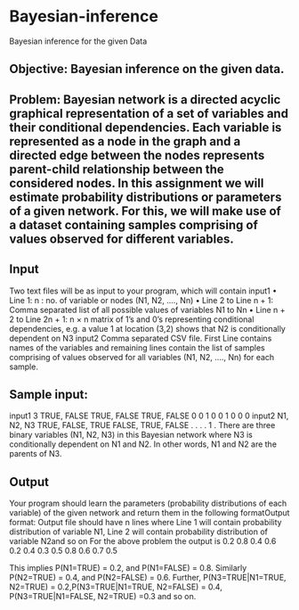 # Bayesian-inference
Bayesian inference for the given Data


## Objective: Bayesian inference on the given data.

## Problem: Bayesian network is a directed acyclic graphical representation of a set of variables and their conditional dependencies. Each variable is represented as a node in the graph and a directed edge between the nodes represents parent-child relationship between the considered nodes. In this assignment we will estimate probability distributions or parameters of a given network. For this, we will make use of a dataset containing samples comprising of values observed for different variables.

## Input
Two text files will be as input to your program, which will contain
input1
• Line 1: n : no. of variable or nodes (N1, N2, ...., Nn)
• Line 2 to Line n + 1: Comma separated list of all possible values of variables N1 to Nn
• Line n + 2 to Line 2n + 1: n × n matrix of 1’s and 0’s representing conditional dependencies, e.g. a value 1 at location (3,2) shows that N2 is conditionally dependent on N3 input2 Comma separated CSV file. First Line contains names of the  variables and remaining lines contain the list of samples comprising of values observed for all variables (N1, N2, ...., Nn) for each sample.

## Sample input:
input1
3
TRUE, FALSE
TRUE, FALSE
TRUE, FALSE
0 0 1
0 0 1
0 0 0
input2
N1, N2, N3
TRUE, FALSE, TRUE
FALSE, TRUE, FALSE
.
.
.
.
1
.
There are three binary variables (N1, N2, N3) in this Bayesian network where N3 is conditionally dependent on N1 and N2. In other words, N1 and N2 are the parents of N3.

## Output
Your program should learn the parameters (probability distributions of each variable) of the given network and return them in the following formatOutput format: Output file should have n lines where Line 1 will contain probability distribution of variable N1, Line 2 will contain probability distribution of variable N2and so on For the above problem the output is
0.2 0.8
0.4 0.6
0.2 0.4 0.3 0.5 0.8 0.6 0.7 0.5

This implies P(N1=TRUE) = 0.2, and P(N1=FALSE) = 0.8. Similarly P(N2=TRUE) = 0.4, and P(N2=FALSE) = 0.6. Further, P(N3=TRUE|N1=TRUE, N2=TRUE) = 0.2,P(N3=TRUE|N1=TRUE, N2=FALSE) = 0.4, P(N3=TRUE|N1=FALSE, N2=TRUE) =0.3 and so on.


